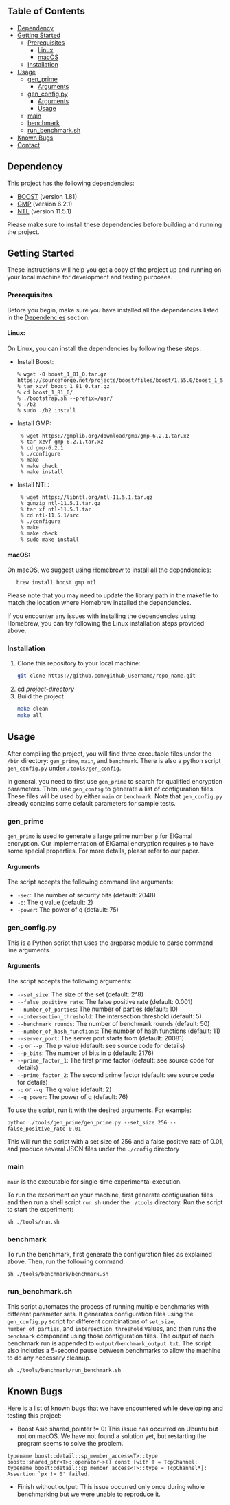 <!-- Improved compatibility of back to top link: See: https://github.com/othneildrew/Best-README-Template/pull/73 -->
<a name="readme-top"></a>
<!--
*** Thanks for checking out the Best-README-Template. If you have a suggestion
*** that would make this better, please fork the repo and create a pull request
*** or simply open an issue with the tag "enhancement".
*** Don't forget to give the project a star!
*** Thanks again! Now go create something AMAZING! :D
-->




## Table of Contents

- [Dependency](#dependency)
- [Getting Started](#getting-started)
    - [Prerequisites](#prerequisites)
        - [Linux](#linux)
        - [macOS](#macos)
    - [Installation](#installation)
- [Usage](#usage)
    - [gen_prime](#gen_prime)
        - [Arguments](#arguments)
    - [gen_config.py](#gen_configpy)
        - [Arguments](#arguments-1)
        - [Usage](#usage-1)
    - [main](#main)
    - [benchmark](#benchmark)
    - [run_benchmark.sh](#run_benchmarksh)
- [Known Bugs](#known-bugs)
- [Contact](#contact)

## Dependency

This project has the following dependencies:

- [BOOST](https://www.boost.org/) (version 1.81)
- [GMP](https://gmplib.org/) (version 6.2.1)
- [NTL](https://libntl.org/) (version 11.5.1)

Please make sure to install these dependencies before building and running the project.



<!-- GETTING STARTED -->

## Getting Started

These instructions will help you get a copy of the project up and running on your local machine for development and
testing purposes.

### Prerequisites

Before you begin, make sure you have installed all the dependencies listed in the [Dependencies](#dependencies) section.

#### Linux:

On Linux, you can install the dependencies by following these steps:

* Install Boost:
   ```
   % wget -O boost_1_81_0.tar.gz https://sourceforge.net/projects/boost/files/boost/1.55.0/boost_1_55_0.tar.gz/download
   % tar xzvf boost_1_81_0.tar.gz
   % cd boost_1_81_0/
   % ./bootstrap.sh --prefix=/usr/
   % ./b2
   % sudo ./b2 install
   ```
* Install GMP:
   ```
    % wget https://gmplib.org/download/gmp/gmp-6.2.1.tar.xz
    % tar xzvf gmp-6.2.1.tar.xz
    % cd gmp-6.2.1
    % ./configure
    % make
    % make check
    % make install
   ```
* Install NTL:
   ```
    % wget https://libntl.org/ntl-11.5.1.tar.gz
    % gunzip ntl-11.5.1.tar.gz
    % tar xf ntl-11.5.1.tar
    % cd ntl-11.5.1/src
    % ./configure 
    % make
    % make check
    % sudo make install
   ```

#### macOS:

On macOS, we suggest using [Homebrew](https://brew.sh/) to install all the dependencies:

```
   brew install boost gmp ntl
```
Please note that you may need to update the library path in the makefile to match the location where Homebrew installed the dependencies.

If you encounter any issues with installing the dependencies using Homebrew, you can try following the Linux installation steps provided above.

### Installation

1. Clone this repository to your local machine:
   ```sh
   git clone https://github.com/github_username/repo_name.git
   ```
2. cd *project-directory*
3. Build the project
   ```sh
   make clean
   make all
   ```

<!-- USAGE EXAMPLES -->

## Usage

After compiling the project, you will find three executable files under the `/bin` directory: `gen_prime`, `main`,
and `benchmark`. There is also a python script `gen_config.py` under `/tools/gen_config`.

In general, you need to first use `gen_prime` to search for qualified encryption parameters. Then, use `gen_config` to
generate a list of configuration files. These files will be used by either `main` or `benchmark`. Note
that `gen_config.py` already contains some default parameters for sample tests.

### gen_prime

`gen_prime` is used to generate a large prime number `p` for ElGamal encryption. Our implementation of ElGamal
encryption requires `p` to have some special properties. For more details, please refer to our paper.

#### Arguments

The script accepts the following command line arguments:

- `-sec`: The number of security bits (default: 2048)
- `-q`: The q value (default: 2)
- `-power`: The power of q (default: 75)

### gen_config.py

This is a Python script that uses the argparse module to parse command line arguments.

#### Arguments

The script accepts the following arguments:

- `--set_size`: The size of the set (default: 2^8)
- `--false_positive_rate`: The false positive rate (default: 0.001)
- `--number_of_parties`: The number of parties (default: 10)
- `--intersection_threshold`: The intersection threshold (default: 5)
- `--benchmark_rounds`: The number of benchmark rounds (default: 50)
- `--number_of_hash_functions`: The number of hash functions (default: 11)
- `--server_port`: The server port starts from (default: 20081)
- `-p` or `--p`: The p value (default: see source code for details)
- `--p_bits`: The number of bits in p (default: 2176)
- `--prime_factor_1`: The first prime factor (default: see source code for details)
- `--prime_factor_2`: The second prime factor (default: see source code for details)
- `-q` or `--q`: The q value (default: 2)
- `--q_power`: The power of q (default: 76)

To use the script, run it with the desired arguments. For example:

```
python ./tools/gen_prime/gen_prime.py --set_size 256 --false_positive_rate 0.01
```

This will run the script with a set size of 256 and a false positive rate of 0.01, and produce several JSON files under
the `./config` directory

### main

`main` is the executable for single-time experimental execution.

To run the experiment on your machine, first generate configuration files and then run a shell script `run.sh` under
the `./tools` directory. Run the script to start the experiment:

```
sh ./tools/run.sh
```

### benchmark

To run the benchmark, first generate the configuration files as explained above. Then, run the following command:

```
sh ./tools/benchmark/benchmark.sh
```

### run_benchmark.sh

This script automates the process of running multiple benchmarks with different parameter sets. It generates configuration files using the `gen_config.py` script for different combinations of `set_size`, `number_of_parties`, and `intersection_threshold` values, and then runs the `benchmark` component using those configuration files. The output of each benchmark run is appended to `output/benchmark_output.txt`. The script also includes a 5-second pause between benchmarks to allow the machine to do any necessary cleanup.

```
sh ./tools/benchmark/run_benchmark.sh
```

<!-- LICENSE -->
<!-- ## License

Distributed under the MIT License. See `LICENSE.txt` for more information. -->

<!-- BUGS -->

## Known Bugs

Here is a list of known bugs that we have encountered while developing and testing this project:

- Boost Asio shared_pointer != 0: This issue has occurred on Ubuntu but not on macOS. We have not found a solution yet, but restarting the program seems to solve the problem.

```
typename boost::detail::sp_member_access<T>::type boost::shared_ptr<T>::operator->() const [with T = TcpChannel; typename boost::detail::sp_member_access<T>::type = TcpChannel*]: Assertion `px != 0' failed.
```

- Finish without output: This issue occurred only once during whole benchmarking but we were unable to reproduce it.




<!-- ACKNOWLEDGMENTS -->
<!-- ## Acknowledgments

* []()
* []()
* []() -->




<!-- MARKDOWN LINKS & IMAGES -->
<!-- https://www.markdownguide.org/basic-syntax/#reference-style-links -->

[Ntl-url]: https://libntl.org/

[Gmp-url]: https://gmplib.org/

[Boost-url]: https://www.boost.org/


